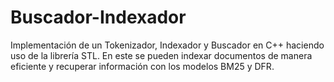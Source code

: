 # Buscador-Indexador
Implementación de un Tokenizador, Indexador y Buscador en C++ haciendo uso de la librería STL.
En este se pueden indexar documentos de manera eficiente y recuperar información con los modelos BM25 y DFR.
